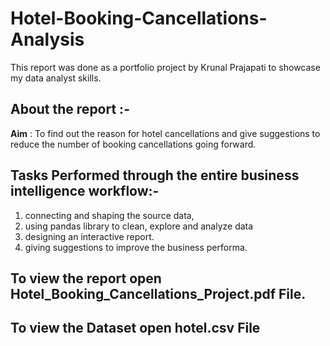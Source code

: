 # Hotel-Booking-Cancellations-Analysis
This report was done as a portfolio project by Krunal Prajapati to showcase my data analyst skills.


## About the report :-
**Aim** : To find out the reason for hotel cancellations and give suggestions to reduce the number of booking cancellations going forward.


## Tasks Performed through the entire business intelligence workflow:-
1) connecting and shaping the source data,
2) using pandas library to clean, explore and analyze data
3) designing an interactive report.
4) giving suggestions to improve the business performa.


## To view the report open Hotel_Booking_Cancellations_Project.pdf File.


## To view the Dataset open hotel.csv File
